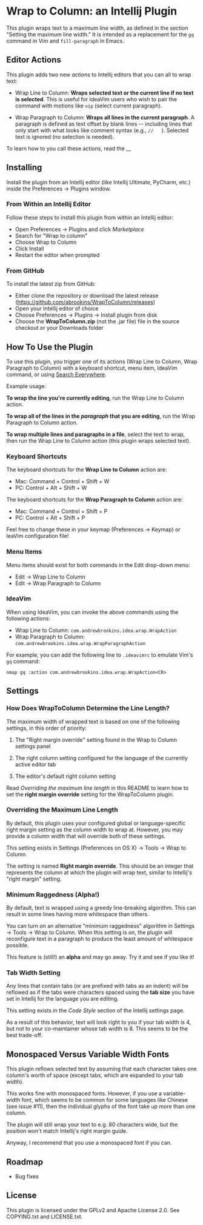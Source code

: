 # Wrap to Column: an Intellij Plugin

This plugin wraps text to a maximum line width, as defined in the section
"Setting the maximum line width." It is intended as a replacement for the `gq`
command in Vim and `fill-paragraph` in Emacs.

## Editor Actions

This plugin adds two new _actions_ to Intellij editors that you can all to
wrap text:

- Wrap Line to Column: **Wraps selected text or the current line if no text is
  selected**. This is useful for IdeaVim users who wish to pair the command with
  motions like `vip` (select current paragraph).

- Wrap Paragraph to Column: **Wraps all lines in the current paragraph**. A
  paragraph is defined as text offset by blank lines -- including lines that
  only start with what looks like comment syntax (e.g., `//   `). Selected text
  is ignored (no selection is needed).
  
To learn how to you call these actions, read the __

## Installing

Install the plugin from an Intellij editor (like Intellij Ultimate, PyCharm,
etc.) inside the Preferences -> Plugins window.

### From Within an Intellij Editor

Follow these steps to install this plugin from within an Intellij editor:
 
* Open Preferences -> Plugins and click _Marketplace_
* Search for "Wrap to column"
* Choose Wrap to Column
* Click Install
* Restart the editor when prompted

### From GitHub

To install the latest zip from GitHub:

* Either clone the repository or download the latest release
  (https://github.com/abrookins/WrapToColumn/releases)
* Open your Intellij editor of choice
* Choose Preferences -> Plugins -> Install plugin from disk
* Choose the **WrapToColumn.zip** (not the .jar file) file in the source
  checkout or your Downloads folder

## How To Use the Plugin

To use this plugin, you trigger one of its actions (Wrap Line to Column,
Wrap Paragraph to Column) with a keyboard shortcut, menu item, IdeaVim
command, or using [Search Everywhere](https://blog.jetbrains.com/idea/2020/05/when-the-shift-hits-the-fan-search-everywhere/).

Example usage:

**To wrap the line you're currently editing**, run the Wrap Line to Column action.

**To wrap all of the lines in the _paragraph_ that you are editing**, run the Wrap Paragraph to Column action.

**To wrap multiple lines and paragraphs in a file**, select the text to wrap, then run the Wrap Line to Column action (this plugin wraps selected text).

### Keyboard Shortcuts

The keyboard shortcuts for the **Wrap Line to Column** action are:

* Mac: Command + Control + Shift + W
* PC: Control + Alt + Shift + W

The keyboard shortcuts for the **Wrap Paragraph to Column** action are:

* Mac: Command + Control + Shift + P
* PC: Control + Alt + Shift + P

Feel free to change these in your keymap (Preferences -> Keymap) or IeaVim
configuration file!

### Menu Items

Menu items should exist for both commands in the Edit drop-down menu:

* Edit -> Wrap Line to Column
* Edit -> Wrap Paragraph to Column

### IdeaVim

When using IdeaVim, you can invoke the above commands using the following
actions:
* Wrap Line to Column: `com.andrewbrookins.idea.wrap.WrapAction`
* Wrap Paragraph to Column: `com.andrewbrookins.idea.wrap.WrapParagraphAction`

For example, you can add the following line to `.ideavimrc` to emulate Vim's
`gq` command:

```
nmap gq :action com.andrewbrookins.idea.wrap.WrapAction<CR>
```

## Settings

### How Does WrapToColumn Determine the Line Length?

The maximum width of wrapped text is based on one of the following settings, in
this order of priority:
 
1. The "Right margin override" setting found in the Wrap to Column settings panel

2. The right column setting configured for the language of the currently active
  editor tab

3. The editor's default right column setting

Read _Overriding the maximum line length_ in this README to learn how to set the
**right margin override** setting for the WrapToColumn plugin.

### Overriding the Maximum Line Length

By default, this plugin uses your configured global or language-specific right
margin setting as the column width to wrap at. However, you may provide a column
width that will override both of these settings.

This setting exists in Settings (Preferences on OS X) -> Tools -> Wrap to Column.

The setting is named **Right margin override**. This should be an integer that
represents the column at which the plugin will wrap text, similar to Intellij's
"right margin" setting.

### Minimum Raggedness (Alpha!)

By default, text is wrapped using a greedy line-breaking algorithm. This can
result in some lines having more whitespace than others.

You can turn on an alternative "minimum raggedness" algorithm in Settings ->
Tools -> Wrap to Column. When this setting is on, the plugin will reconfigure
text in a paragraph to produce the least amount of whitespace possible.

This feature is (still!) an **alpha** and may go away. Try it and see if
you like it!

### Tab Width Setting

Any lines that contain tabs (or are prefixed with tabs as an indent) will be
reflowed as if the tabs were characters spaced using the **tab size** you have
set in Intellij for the language you are editing.

This setting exists in the _Code Style_ section of the Intellij settings page.

As a result of this behavior, text will look right to you if your tab width is 4,
but not to your co-maintainer whose tab width is 8. This seems to be the best
trade-off.

## Monospaced Versus Variable Width Fonts

This plugin reflows selected text by assuming that each character takes one
column's worth of space (except tabs, which are expanded to your tab width).

This works fine with monospaced fonts. However, if you use a variable-width
font, which seems to be common for some languages like Chinese (see issue #11),
then the individual glyphs of the font take up more than one column.

The plugin will still wrap your text to e.g. 80 characters wide, but the
position won't match Intellij's right margin guide.

Anyway, I recommend that you use a monospaced font if you can.


## Roadmap

* Bug fixes


## License

This plugin is licensed under the GPLv2 and Apache License 2.0. See COPYING.txt
and LICENSE.txt.
